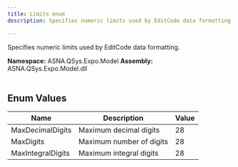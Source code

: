 ```yaml
---
title: Limits enum
description: Specifies numeric limits used by EditCode data formatting.

---
```


Specifies numeric limits used by EditCode data formatting.

**Namespace:** ASNA.QSys.Expo.Model
**Assembly:** ASNA.QSys.Expo.Model.dll
<br>
<br>

## Enum Values

| Name | Description | Value
| --- | --- | --- 
| MaxDecimalDigits | Maximum decimal digits | 28 |
| MaxDigits | Maximum number of digits | 28 |
| MaxIntegralDigits | Maximum integral digits | 28 |
